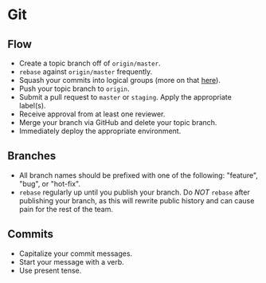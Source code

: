 # Git

## Flow
- Create a topic branch off of `origin/master`.
- `rebase` against `origin/master` frequently.
- Squash your commits into logical groups (more on that [here](https://davidwalsh.name/squash-commits-git)).
- Push your topic branch to `origin`.
- Submit a pull request to `master` or `staging`. Apply the appropriate label(s).
- Receive approval from at least one reviewer.
- Merge your branch via GitHub and delete your topic branch.
- Immediately deploy the appropriate environment.

## Branches
- All branch names should be prefixed with one of the following: "feature", "bug", or "hot-fix".
- `rebase` regularly up until you publish your branch. Do *NOT* `rebase` after publishing your branch, as this will rewrite public history and can cause pain for the rest of the team.

## Commits
- Capitalize your commit messages.
- Start your message with a verb.
- Use present tense.
